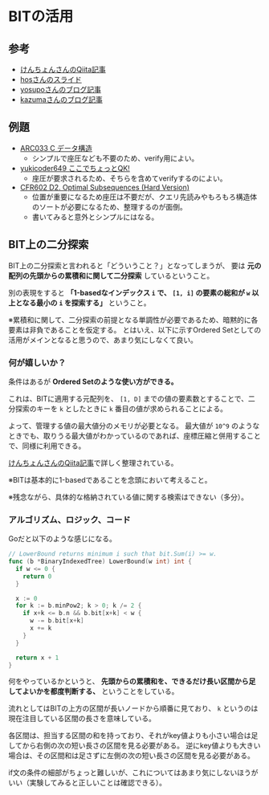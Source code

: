 # BITの活用

## 参考

- [けんちょんさんのQiita記事](https://qiita.com/drken/items/1b7e6e459c24a83bb7fd)
- [hosさんのスライド](http://hos.ac/slides/20140319_bit.pdf)
- [yosupoさんのブログ記事](https://yosupo.hatenablog.com/entry/2014/12/09/222401)
- [kazumaさんのブログ記事](http://kazuma8128.hatenablog.com/entry/2018/06/20/210631)

## 例題

- [ARC033 C データ構造](https://arc033.contest.atcoder.jp/tasks/arc033_3)
  - シンプルで座圧なども不要のため、verify用によい。
- [yukicoder649 ここでちょっとQK!](https://yukicoder.me/problems/no/649)
  - 座圧が要求されるため、そちらを含めてverifyするのによい。
- [CFR602 D2. Optimal Subsequences (Hard Version)](https://codeforces.com/contest/1262/problem/D2)
  - 位置が重要になるため座圧は不要だが、クエリ先読みやもろもろ構造体のソートが必要になるため、整理するのが面倒。
  - 書いてみると意外とシンプルにはなる。

## BIT上の二分探索

BIT上の二分探索と言われると「どういうこと？」となってしまうが、
要は **元の配列の先頭からの累積和に関して二分探索** しているということ。

別の表現をすると **「1-basedなインデックス `i` で、 `[1, i]` の要素の総和が `w` 以上となる最小の `i` を探索する」** ということ。

※累積和に関して、二分探索の前提となる単調性が必要であるため、暗黙的に各要素は非負であることを仮定する。
とはいえ、以下に示すOrdered Setとしての活用がメインとなると思うので、あまり気にしなくて良い。

### 何が嬉しいか？

条件はあるが **Ordered Setのような使い方ができる。**

これは、BITに適用する元配列を、 `[1, D]` までの値の要素数とすることで、二分探索のキーを `k` としたときに `k` 番目の値が求められることによる。

よって、管理する値の最大値分のメモリが必要となる。
最大値が `10^9` のようなときでも、取りうる最大値がわかっているのであれば、座標圧縮と併用することで、同様に利用できる。

[けんちょんさんのQiita記事](https://qiita.com/drken/items/1b7e6e459c24a83bb7fd)で詳しく整理されている。

※BITは基本的に1-basedであることを念頭において考えること。

※残念ながら、具体的な格納されている値に関する検索はできない（多分）。

### アルゴリズム、ロジック、コード

Goだと以下のような感じになる。

```go
// LowerBound returns minimum i such that bit.Sum(i) >= w.
func (b *BinaryIndexedTree) LowerBound(w int) int {
  if w <= 0 {
    return 0
  }

  x := 0
  for k := b.minPow2; k > 0; k /= 2 {
    if x+k <= b.n && b.bit[x+k] < w {
      w -= b.bit[x+k]
      x += k
    }
  }

  return x + 1
}
```

何をやっているかというと、
**先頭からの累積和を、できるだけ長い区間から足してよいかを都度判断する、**
ということをしている。

流れとしてはBITの上方の区間が長いノードから順番に見ており、
`k` というのは現在注目している区間の長さを意味している。

各区間は、担当する区間の和を持っており、それがkey値よりも小さい場合は足してから右側の次の短い長さの区間を見る必要がある。
逆にkey値よりも大きい場合は、その区間和は足さずに左側の次の短い長さの区間を見る必要がある。

if文の条件の細部がちょっと難しいが、これについてはあまり気にしないほうがいい（実験してみると正しいことは確認できる）。

